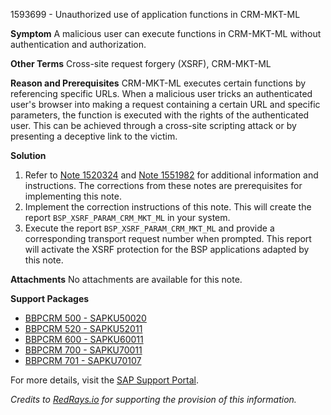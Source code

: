 1593699 - Unauthorized use of application functions in CRM-MKT-ML

**Symptom**
A malicious user can execute functions in CRM-MKT-ML without authentication and authorization.

**Other Terms**
Cross-site request forgery (XSRF), CRM-MKT-ML

**Reason and Prerequisites**
CRM-MKT-ML executes certain functions by referencing specific URLs. When a malicious user tricks an authenticated user's browser into making a request containing a certain URL and specific parameters, the function is executed with the rights of the authenticated user. This can be achieved through a cross-site scripting attack or by presenting a deceptive link to the victim.

**Solution**
1. Refer to [Note 1520324](https://me.sap.com/notes/1520324) and [Note 1551982](https://me.sap.com/notes/1551982) for additional information and instructions. The corrections from these notes are prerequisites for implementing this note.
2. Implement the correction instructions of this note. This will create the report `BSP_XSRF_PARAM_CRM_MKT_ML` in your system.
3. Execute the report `BSP_XSRF_PARAM_CRM_MKT_ML` and provide a corresponding transport request number when prompted. This report will activate the XSRF protection for the BSP applications adapted by this note.

**Attachments**
No attachments are available for this note.

**Support Packages**
- [BBPCRM 500 - SAPKU50020](https://me.sap.com/supportpackage/SAPKU50020)
- [BBPCRM 520 - SAPKU52011](https://me.sap.com/supportpackage/SAPKU52011)
- [BBPCRM 600 - SAPKU60011](https://me.sap.com/supportpackage/SAPKU60011)
- [BBPCRM 700 - SAPKU70011](https://me.sap.com/supportpackage/SAPKU70011)
- [BBPCRM 701 - SAPKU70107](https://me.sap.com/supportpackage/SAPKU70107)

For more details, visit the [SAP Support Portal](https://me.sap.com/notes/1593699).

_Credits to [RedRays.io](https://redrays.io) for supporting the provision of this information._
